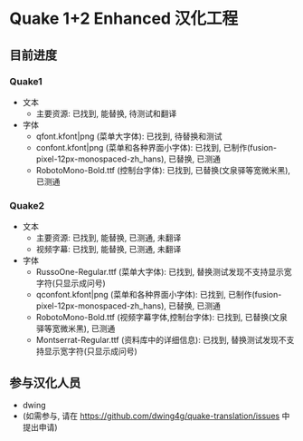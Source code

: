 # Quake 1+2 Enhanced 汉化工程

## 目前进度

### Quake1

- 文本
  - 主要资源: 已找到, 能替换, 待测试和翻译
- 字体
  - qfont.kfont|png (菜单大字体): 已找到, 待替换和测试
  - confont.kfont|png (菜单和各种界面小字体): 已找到, 已制作(fusion-pixel-12px-monospaced-zh_hans), 已替换, 已测通
  - RobotoMono-Bold.ttf (控制台字体): 已找到, 已替换(文泉驿等宽微米黑), 已测通

### Quake2

- 文本
  - 主要资源: 已找到, 能替换, 已测通, 未翻译
  - 视频字幕: 已找到, 能替换, 已测通, 未翻译
- 字体
  - RussoOne-Regular.ttf (菜单大字体): 已找到, 替换测试发现不支持显示宽字符(只显示成问号)
  - qconfont.kfont|png (菜单和各种界面小字体): 已找到, 已制作(fusion-pixel-12px-monospaced-zh_hans), 已替换, 已测通
  - RobotoMono-Bold.ttf (视频字幕字体,控制台字体): 已找到, 已替换(文泉驿等宽微米黑), 已测通
  - Montserrat-Regular.ttf (资料库中的详细信息): 已找到, 替换测试发现不支持显示宽字符(只显示成问号)

## 参与汉化人员

- dwing
- (如需参与, 请在 https://github.com/dwing4g/quake-translation/issues 中提出申请)
